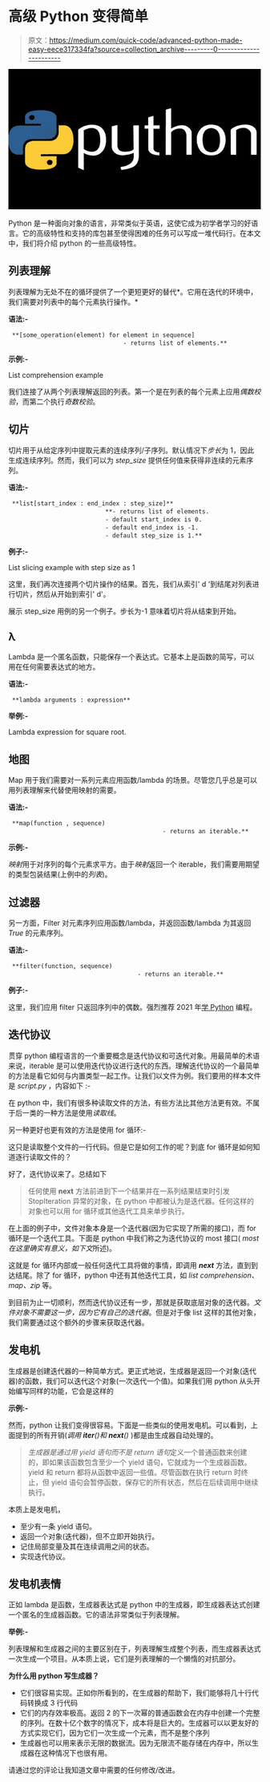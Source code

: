 # 高级 Python 变得简单

> 原文：<https://medium.com/quick-code/advanced-python-made-easy-eece317334fa?source=collection_archive---------0----------------------->

![](img/9bc4e41a67b4f08b22a02756dbf5384b.png)

Python 是一种面向对象的语言，非常类似于英语，这使它成为初学者学习的好语言。它的高级特性和支持的库包甚至使得困难的任务可以写成一堆代码行。在本文中，我们将介绍 python 的一些高级特性。

## **列表理解**

列表理解为无处不在的循环提供了一个更短更好的替代*。它用在迭代的环境中，我们需要对列表中的每个元素执行操作。*

**语法:-**

```
 **[some_operation(element) for element in sequence]
                                - returns list of elements.**
```

**示例:-**

List comprehension example

我们连接了从两个列表理解返回的列表。第一个是在列表的每个元素上应用*偶数校验*，而第二个执行*奇数校验*。

## **切片**

切片用于从给定序列中提取元素的连续序列/子序列。默认情况下*步长*为 1，因此生成连续序列。然而，我们可以为 *step_size* 提供任何值来获得非连续的元素序列。

**语法:-**

```
 **list[start_index : end_index : step_size]**     
                           **- returns list of elements.
                           - default start_index is 0.
                           - default end_index is -1.
                           - default step_size is 1.**
```

**例子:-**

List slicing example with step size as 1

这里，我们再次连接两个切片操作的结果。首先，我们从索引' d '到结尾对列表进行切片，然后从开始到索引' d'。

展示 step_size 用例的另一个例子。步长为-1 意味着切片将从结束到开始。

## **λ**

Lambda 是一个匿名函数，只能保存一个表达式。它基本上是函数的简写，可以用在任何需要表达式的地方。

**语法:-**

```
 **lambda arguments : expression**
```

**举例:-**

Lambda expression for square root.

## 地图

Map 用于我们需要对一系列元素应用函数/lambda 的场景。尽管您几乎总是可以用列表理解来代替使用映射的需要。

**语法:-**

```
 **map(function , sequence)
                                           - returns an iterable.**
```

**示例:-**

*映射*用于对序列的每个元素求平方。由于*映射*返回一个 iterable，我们需要用期望的类型包装结果(上例中的*列表*)。

## 过滤器

另一方面，Filter 对元素序列应用函数/lambda，并返回函数/lambda 为其返回 *True* 的元素序列。

**语法:-**

```
 **filter(function, sequence)
                                    - returns an iterable.**
```

**例子:-**

这里，我们应用 filter 只返回序列中的偶数。强烈推荐 2021 年[学 Python](https://blog.coursesity.com/learning-plan-learn-coding-in-python-like-a-tiger/) 编程。

## 迭代协议

贯穿 python 编程语言的一个重要概念是迭代协议和可迭代对象。用最简单的术语来说，iterable 是可以使用迭代协议进行迭代的东西。理解迭代协议的一个最简单的方法是看它如何与内置类型一起工作。让我们以文件为例。我们要用的样本文件是 *script.py* ，内容如下 *:-*

在 python 中，我们有很多种读取文件的方法，有些方法比其他方法更有效。不属于后一类的一种方法是使用*读取线*。

另一种更好也更有效的方法是使用 for 循环:-

这只是读取整个文件的一行代码。但是它是如何工作的呢？到底 for 循环是如何知道逐行读取文件的？

好了，迭代协议来了。总结如下

> 任何使用 __next__ 方法前进到下一个结果并在一系列结果结束时引发 StopIteration 异常的对象，在 python 中都被认为是迭代器。任何这样的对象也可以用 for 循环或其他迭代工具来单步执行。

在上面的例子中，文件对象本身是一个迭代器(因为它实现了所需的接口)，而 for 循环是一个迭代工具。下面是 python 中我们称之为迭代协议的 most 接口( *most 在这里确实有意义，如下文*所述)。

这就是 for 循环内部或一般任何迭代工具将做的事情，即调用 *__next__* 方法，直到到达结尾。除了 for 循环，python 中还有其他迭代工具，如 *list comprehension、map、zip* 等。

到目前为止一切顺利，然而迭代协议还有一步，那就是获取底层对象的迭代器。*文件对象不需要这一步，因为它有自己的迭代器*。但是对于像 list 这样的其他对象，我们需要通过这个额外的步骤来获取迭代器。

## **发电机**

生成器是创建迭代器的一种简单方式。更正式地说，生成器是返回一个对象(迭代器)的函数，我们可以迭代这个对象(一次迭代一个值)。如果我们用 python 从头开始编写同样的功能，它会是这样的

**示例:-**

然而，python 让我们变得很容易。下面是一些类似的使用发电机。可以看到，上面提到的所有开销(*调用 __iter__()和 __next__()* )都是由生成器自动处理的。

> *生成器是通过用 yield 语句而不是 return 语句*定义一个普通函数来创建的，即如果该函数包含至少一个 yield 语句，它就成为一个生成器函数。yield 和 return 都将从函数中返回一些值。尽管函数在执行 return 时终止，但 yield 语句会暂停函数，保存它的所有状态，然后在后续调用中继续执行。

本质上是发电机，

*   至少有一条 yield 语句。
*   返回一个对象(迭代器)，但不立即开始执行。
*   记住局部变量及其在连续调用之间的状态。
*   实现迭代协议。

## **发电机表情**

正如 lambda 是函数，生成器表达式是 python 中的生成器，即生成器表达式创建一个匿名的生成器函数。它的语法非常类似于列表理解。

**举例:-**

列表理解和生成器之间的主要区别在于，列表理解生成整个列表，而生成器表达式一次生成一个项目。从本质上说，它们是列表理解的一个懒惰的对抗部分。

**为什么用 python 写生成器？**

*   它们很容易实现。正如你所看到的，在生成器的帮助下，我们能够将几十行代码转换成 3 行代码
*   它们的内存效率极高。返回 2 的下一次幂的普通函数会在内存中创建一个完整的序列。在数十亿个数字的情况下，成本将是巨大的。生成器可以以更友好的方式实现它们，因为它们一次生成一个元素，而不是整个序列
*   生成器也可以用来表示无限的数据流。因为无限流不能存储在内存中，所以生成器在这种情况下也很有用。

请通过您的评论让我知道文章中需要的任何修改/改进。